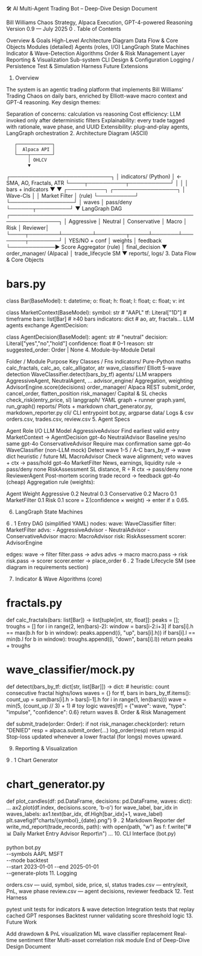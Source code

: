 🛠️ AI Multi-Agent Trading Bot – Deep-Dive Design Document

Bill Williams Chaos Strategy, Alpaca Execution, GPT-4-powered Reasoning
Version 0.9 — July 2025
0 . Table of Contents

Overview & Goals
High-Level Architecture Diagram
Data Flow & Core Objects
Modules (detailed)
Agents (roles, I/O)
LangGraph State Machines
Indicator & Wave-Detection Algorithms
Order & Risk Management Layer
Reporting & Visualization Sub-system
CLI Design & Configuration
Logging / Persistence
Test & Simulation Harness
Future Extensions
1. Overview

The system is an agentic trading platform that implements Bill Williams’ Trading Chaos on daily bars, enriched by Elliott-wave macro context and GPT-4 reasoning.
Key design themes:

Separation of concerns: calculation vs reasoning
Cost efficiency: LLM invoked only after deterministic filters
Explainability: every trade tagged with rationale, wave phase, and UUID
Extensibility: plug-and-play agents, LangGraph orchestration
2. Architecture Diagram (ASCII)

       ┌─────────────┐
       │  Alpaca API │
       └────┬────────┘
            │ OHLCV
            ▼
┌───────────────────────────┐
│   indicators/ (Python)    │   ← SMA, AO, Fractals, ATR
└────┬──────────┬───────────┘
     │          │
     │ bars + indicators
     ▼          ▼
┌──────────┐  ┌─────────────────┐
│ Wave-Cls │  │ Market Filter   │  (rule)
└──────────┘  └─────────────────┘
     │ waves          │ pass/deny
     └──────┬─────────┘
            ▼
       LangGraph DAG
┌───────────────────────────────────────────────────────────────┐
│ Aggressive │ Neutral │ Conservative │ Macro │ Risk │ Reviewer│
└────┬────────┴────────┴────────┬─────┴───────┴────────┬────────┘
     │ YES/NO + conf           │ weights               │ feedback
     └────────────► Score Aggregator (rule)
                          │ final_decision
                          ▼
                 order_manager/ (Alpaca)
                          │
                 trade_lifecycle SM
                          ▼
                   reports/, logs/
3. Data Flow & Core Objects

# bars.py
class Bar(BaseModel):
    t: datetime; o: float; h: float; l: float; c: float; v: int

class MarketContext(BaseModel):
    symbol: str             # "AAPL"
    tf: Literal["1D"]       # timeframe
    bars: list[Bar]         # ≥40 bars
    indicators: dict        # ao, atr, fractals...
LLM agents exchange AgentDecision:

class AgentDecision(BaseModel):
    agent: str               # "neutral"
    decision: Literal["yes","no","hold"]
    confidence: float        # 0–1
    reason: str
    suggested_order: Order | None
4. Module-by-Module Detail

Folder / Module	Purpose	Key Classes / Fns
indicators/	Pure-Python maths	calc_fractals, calc_ao, calc_alligator, atr
wave_classifier/	Elliott 5-wave detection	WaveClassifier.detect(bars_by_tf)
agents/	LLM wrappers	AggressiveAgent, NeutralAgent, …
advisor_engine/	Aggregation, weighting	AdvisorEngine.score(decisions)
order_manager/	Alpaca REST	submit_order, cancel_order, flatten_position
risk_manager/	Capital & SL checks	check_risk(entry_price, sl)
langgraph/	YAML graph + runner	graph.yaml, run_graph()
reports/	Plots + markdown	chart_generator.py, markdown_reporter.py
cli/	CLI entrypoint	bot.py, argparse
data/	Logs & csv	orders.csv, trades.csv, review.csv
5. Agent Specs

Agent	Role	I/O	LLM Model
AggressiveAdvisor	Find earliest valid entry	MarketContext → AgentDecision	gpt-4o
NeutralAdvisor	Baseline yes/no	same	gpt-4o
ConservativeAdvisor	Require max confirmation	same	gpt-4o
WaveClassifier (non-LLM mock)	Detect wave 1-5 / A-C	bars_by_tf → wave dict	heuristic / future ML
MacroAdvisor	Check wave alignment; veto	waves + ctx → pass/hold	gpt-4o
MarketFilter	News, earnings, liquidity	rule → pass/deny	none
RiskAssessment	SL distance, R ÷ R	ctx → pass/deny	none
ReviewerAgent	Post-mortem scoring	trade record → feedback	gpt-4o (cheap)
Aggregation rule (weights):

Agent	Weight
Aggressive	0.2
Neutral	0.3
Conservative	0.2
Macro	0.1
MarketFilter	0.1
Risk	0.1
score = Σ(confidence × weight) → enter if ≥ 0.65.

6. LangGraph State Machines

6 . 1 Entry DAG (simplified YAML)
nodes:
  wave: WaveClassifier
  filter: MarketFilter
  advs:
    - AggressiveAdvisor
    - NeutralAdvisor
    - ConservativeAdvisor
  macro: MacroAdvisor
  risk: RiskAssessment
  scorer: AdvisorEngine

edges:
  wave -> filter
  filter.pass -> advs
  advs -> macro
  macro.pass -> risk
  risk.pass -> scorer
  scorer.enter -> place_order
6 . 2 Trade Lifecycle SM
(see diagram in requirements section)

7. Indicator & Wave Algorithms (core)

# fractals.py
def calc_fractals(bars: list[Bar]) -> list[tuple[int, str, float]]:
    peaks = []; troughs = []
    for i in range(2, len(bars)-2):
        window = bars[i-2:i+3]
        if bars[i].h == max(b.h for b in window):
            peaks.append((i, "up", bars[i].h))
        if bars[i].l == min(b.l for b in window):
            troughs.append((i, "down", bars[i].l))
    return peaks + troughs
# wave_classifier/mock.py
def detect(bars_by_tf: dict[str, list[Bar]]) -> dict:
    # heuristic: count consecutive fractal highs/lows
    waves = {}
    for tf, bars in bars_by_tf.items():
        count_up = sum(bars[i].h > bars[i-1].h for i in range(1, len(bars)))
        wave = min(5, (count_up // 3) + 1)  # toy logic
        waves[tf] = {"wave": wave, "type": "impulse", "confidence": 0.6}
    return waves
8. Order & Risk Management

def submit_trade(order: Order):
    if not risk_manager.check(order):
        return "DENIED"
    resp = alpaca.submit_order(...)
    log_order(resp)
    return resp.id
Stop-loss updated whenever a lower fractal (for longs) moves upward.

9. Reporting & Visualization

9 . 1 Chart Generator
# chart_generator.py
def plot_candles(df: pd.DataFrame, decisions: pd.DataFrame, waves: dict):
    ...
    ax2.plot(df.index, decisions.score, 'b-o')
    for wave_label, bar_idx in waves_labels:
        ax1.text(bar_idx, df.High[bar_idx]+1, wave_label)
    plt.savefig(f"charts/{symbol}_{date}.png")
9 . 2 Markdown Reporter
def write_md_report(trade_records, path):
    with open(path, "w") as f:
        f.write("# 📊 Daily Market Entry Advisor Report\\n")
        ...
10. CLI Interface (bot.py)

python bot.py \
  --symbols AAPL MSFT \
  --mode backtest \
  --start 2023-01-01 --end 2025-01-01 \
  --generate-plots
11. Logging

orders.csv — uuid, symbol, side, price, sl, status
trades.csv — entry/exit, PnL, wave phase
review.csv — agent decisions, reviewer feedback
12. Test Harness

pytest unit tests for indicators & wave detection
Integration tests that replay cached GPT responses
Backtest runner validating score threshold logic
13. Future Work

Add drawdown & PnL visualization
ML wave classifier replacement
Real-time sentiment filter
Multi-asset correlation risk module
End of Deep-Dive Design Document